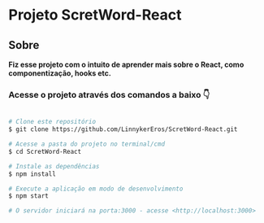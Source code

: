 <h1>Projeto ScretWord-React</h1>

<h2>Sobre</h2>
<p> <strong>Fiz esse projeto com o intuito de aprender mais sobre o React, como componentização, hooks etc. </strong></p>

<h3> Acesse o projeto através dos comandos a baixo 👇</h3>

```bash

# Clone este repositório
$ git clone https://github.com/LinnykerEros/ScretWord-React.git

# Acesse a pasta do projeto no terminal/cmd
$ cd ScretWord-React

# Instale as dependências
$ npm install

# Execute a aplicação em modo de desenvolvimento
$ npm start

# O servidor iniciará na porta:3000 - acesse <http://localhost:3000>
```
